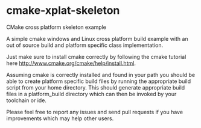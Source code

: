 cmake-xplat-skeleton
====================

CMake cross platform skeleton example

A simple cmake windows and Linux cross platform build example with an out of source build and platform specific class implementation. 

Just make sure to install cmake correctly by following the cmake tutorial here http://www.cmake.org/cmake/help/install.html. 

Assuming cmake is correctly installed and found in your path you should be able to create platform specific build files by running the appropriate build script from your home directory. This should generate appropriate build files in a platform_build directory which can then be invoked by your toolchain or ide.

Please feel free to report any issues and send pull requests if you have improvements which may help other users.
